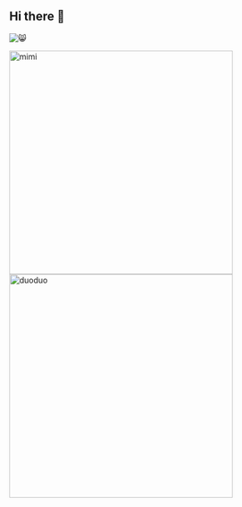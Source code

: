 ## Hi there 👋



![😸](https://user-images.githubusercontent.com/12002941/109744693-b0f1fc80-7c0d-11eb-9cbc-d6efd919e89c.jpg)

<!-- 
![mimi](https://chenxinhello.github.io/image/mimi/mimi.jpg)
![duoduo](https://chenxinhello.github.io/image/duoduo/DuoduoHead01.jpg) 
-->

<img src="https://chenxinhello.github.io/image/mimi/mimi.jpg" alt="mimi" width="400">
<img src="https://chenxinhello.github.io/image/duoduo/DuoduoHead01.jpg" alt="duoduo" width="400"/>
